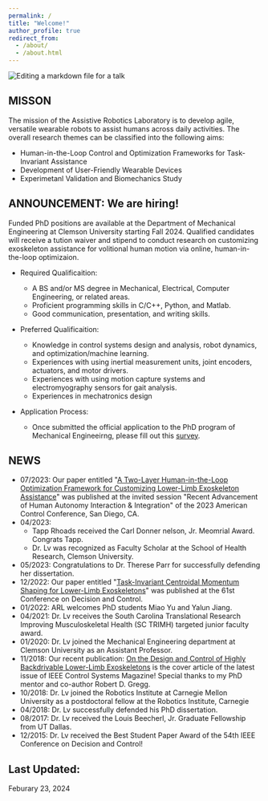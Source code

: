 ```yaml
---
permalink: /
title: "Welcome!"
author_profile: true
redirect_from: 
  - /about/
  - /about.html
---
```

![Editing a markdown file for a talk](/images/Labview.jpg) 

MISSON
------
The mission of the Assistive Robotics Laboratory is to develop agile, versatile wearable robots to assist humans across daily activities. The overall research themes can be classified into the following aims:

- Human-in-the-Loop Control and Optimization Frameworks for Task-Invariant Assistance 
- Development of User-Friendly Wearable Devices 
- Experimetanl Validation and Biomechanics Study 

<!-- #This is the front page of a website that is powered by the [academicpages template](https://github.com/academicpages/academicpages.github.io) and hosted on GitHub pages. [GitHub pages](https://pages.github.com) is a free service in which websites are built and hosted from code and data stored in a GitHub repository, automatically updating when a new commit is made to the respository. This template was forked from the [Minimal Mistakes Jekyll Theme](https://mmistakes.github.io/minimal-mistakes/) created by Michael Rose, and then extended to support the kinds of content that academics have: publications, talks, teaching, a portfolio, blog posts, and a dynamically-generated CV. You can fork [this repository](https://github.com/academicpages/academicpages.github.io) right now, modify the configuration and markdown files, add your own PDFs and other content, and have your own site for free, with no ads! An older version of this template powers my own personal website at [stuartgeiger.com](http://stuartgeiger.com), which uses [this Github repository](https://github.com/staeiou/staeiou.github.io). -->

ANNOUNCEMENT: We are hiring!
------
Funded PhD positions are available at the Department of Mechanical Engineering at Clemson University starting Fall 2024. Qualified candidates will receive a tution waiver and stipend to conduct research on customizing exoskeleton assistance for volitional human motion via online, human-in-the-loop optimizaion. 

*  Required Qualificaition:  
   - A BS and/or MS degree in Mechanical, Electrical, Computer Engineering, or related areas.
   - Proficient programming skills in C/C++, Python, and Matlab.
   - Good communication, presentation, and writing skills.  

*  Preferred Qualificaition:  
   - Knowledge in control systems design and analysis, robot dynamics, and optimization/machine learning.
   - Experiences with using inertial measurement units, joint encoders, actuators, and motor drivers. 
   - Experiences with using motion capture systems and electromyography sensors for gait analysis. 
   - Experiences in mechatronics design 

*  Application Process:  
   - Once submitted the official application to the PhD program of Mechanical Engineeirng, please fill out this [survey](https://forms.gle/YtPErmCJAitATLG98). 

NEWS
------
- 07/2023: Our paper entitled "[A Two-Layer Human-in-the-Loop Optimization Framework for Customizing Lower-Limb Exoskeleton Assistance](https://ieeexplore.ieee.org/document/10155858)" was published at the invited session "Recent Advancement of Human Autonomy Interaction & Integration" of the 2023 American Control Conference, San Diego, CA. 
- 04/2023: 
  * Tapp Rhoads received the Carl Donner nelson, Jr. Meomrial Award. Congrats Tapp. 
  * Dr. Lv was recognized as Faculty Scholar at the School of Health Research, Clemson University. 
- 05/2023: Congratulations to Dr. Therese Parr for successfully defending her dissertation. 
- 12/2022: Our paper entitled "[Task-Invariant Centroidal Momentum Shaping for Lower-Limb Exoskeletons](https://ieeexplore.ieee.org/abstract/document/9993080)" was published at the 61st Conference on Decision and Control. 
- 01/2022: ARL welcomes PhD students Miao Yu and Yalun Jiang.
- 04/2021: Dr. Lv receives the South Carolina Translational Research Improving Musculoskeletal Health (SC TRIMH) targeted junior faculty award.
- 01/2020: Dr. Lv joined the Mechanical Engineering department at Clemson University as an Assistant Professor.
- 11/2018: Our recent publication: [On the Design and Control of Highly Backdrivable Lower-Limb Exoskeletons](https://ieeexplore.ieee.org/abstract/document/8536572) is the cover article of the latest issue of IEEE Control Systems Magazine! Special thanks to my PhD mentor and co-author Robert D. Gregg.  
- 10/2018: Dr. Lv joined the Robotics Institute at Carnegie Mellon University as a postdoctoral fellow at the Robotics Institute, Carnegie
- 04/2018: Dr. Lv successfully defended his PhD dissertation. 
- 08/2017: Dr. Lv received the Louis Beecherl, Jr. Graduate Fellowship from UT Dallas.
- 12/2015: Dr. Lv received the Best Student Paper Award of the 54th IEEE Conference on Decision and Control!

<!-- Like many other Jekyll-based GitHub Pages templates, academicpages makes you separate the website's content from its form. The content & metadata of your website are in structured markdown files, while various other files constitute the theme, specifying how to transform that content & metadata into HTML pages. You keep these various markdown (.md), YAML (.yml), HTML, and CSS files in a public GitHub repository. Each time you commit and push an update to the repository, the [GitHub pages](https://pages.github.com/) service creates static HTML pages based on these files, which are hosted on GitHub's servers free of charge. -->

<!-- Many of the features of dynamic content management systems (like Wordpress) can be achieved in this fashion, using a fraction of the computational resources and with far less vulnerability to hacking and DDoSing. You can also modify the theme to your heart's content without touching the content of your site. If you get to a point where you've broken something in Jekyll/HTML/CSS beyond repair, your markdown files describing your talks, publications, etc. are safe. You can rollback the changes or even delete the repository and start over -- just be sure to save the markdown files! Finally, you can also write scripts that process the structured data on the site, such as [this one](https://github.com/academicpages/academicpages.github.io/blob/master/talkmap.ipynb) that analyzes metadata in pages about talks to display [a map of every location you've given a talk](https://academicpages.github.io/talkmap.html). -->

<!-- Getting started
======
1. Register a GitHub account if you don't have one and confirm your e-mail (required!)
1. Fork [this repository](https://github.com/academicpages/academicpages.github.io) by clicking the "fork" button in the top right. 
1. Go to the repository's settings (rightmost item in the tabs that start with "Code", should be below "Unwatch"). Rename the repository "[your GitHub username].github.io", which will also be your website's URL.
1. Set site-wide configuration and create content & metadata (see below -- also see [this set of diffs](http://archive.is/3TPas) showing what files were changed to set up [an example site](https://getorg-testacct.github.io) for a user with the username "getorg-testacct")
1. Upload any files (like PDFs, .zip files, etc.) to the files/ directory. They will appear at https://[your GitHub username].github.io/files/example.pdf.  
1. Check status by going to the repository settings, in the "GitHub pages" section -->

<!-- Site-wide configuration
------
The main configuration file for the site is in the base directory in [_config.yml](https://github.com/academicpages/academicpages.github.io/blob/master/_config.yml), which defines the content in the sidebars and other site-wide features. You will need to replace the default variables with ones about yourself and your site's github repository. The configuration file for the top menu is in [_data/navigation.yml](https://github.com/academicpages/academicpages.github.io/blob/master/_data/navigation.yml). For example, if you don't have a portfolio or blog posts, you can remove those items from that navigation.yml file to remove them from the header.  -->

<!-- Create content & metadata
------
For site content, there is one markdown file for each type of content, which are stored in directories like _publications, _talks, _posts, _teaching, or _pages. For example, each talk is a markdown file in the [_talks directory](https://github.com/academicpages/academicpages.github.io/tree/master/_talks). At the top of each markdown file is structured data in YAML about the talk, which the theme will parse to do lots of cool stuff. The same structured data about a talk is used to generate the list of talks on the [Talks page](https://academicpages.github.io/talks), each [individual page](https://academicpages.github.io/talks/2012-03-01-talk-1) for specific talks, the talks section for the [CV page](https://academicpages.github.io/cv), and the [map of places you've given a talk](https://academicpages.github.io/talkmap.html) (if you run this [python file](https://github.com/academicpages/academicpages.github.io/blob/master/talkmap.py) or [Jupyter notebook](https://github.com/academicpages/academicpages.github.io/blob/master/talkmap.ipynb), which creates the HTML for the map based on the contents of the _talks directory). -->

<!-- **Markdown generator**

I have also created [a set of Jupyter notebooks](https://github.com/academicpages/academicpages.github.io/tree/master/markdown_generator
) that converts a CSV containing structured data about talks or presentations into individual markdown files that will be properly formatted for the academicpages template. The sample CSVs in that directory are the ones I used to create my own personal website at stuartgeiger.com. My usual workflow is that I keep a spreadsheet of my publications and talks, then run the code in these notebooks to generate the markdown files, then commit and push them to the GitHub repository.

How to edit your site's GitHub repository
------
Many people use a git client to create files on their local computer and then push them to GitHub's servers. If you are not familiar with git, you can directly edit these configuration and markdown files directly in the github.com interface. Navigate to a file (like [this one](https://github.com/academicpages/academicpages.github.io/blob/master/_talks/2012-03-01-talk-1.md) and click the pencil icon in the top right of the content preview (to the right of the "Raw | Blame | History" buttons). You can delete a file by clicking the trashcan icon to the right of the pencil icon. You can also create new files or upload files by navigating to a directory and clicking the "Create new file" or "Upload files" buttons. 

Example: editing a markdown file for a talk
![Editing a markdown file for a talk](/images/editing-talk.png) -->

Last Updated:
------
<!-- More info about configuring academicpages can be found in [the guide](https://academicpages.github.io/markdown/). The [guides for the Minimal Mistakes theme](https://mmistakes.github.io/minimal-mistakes/docs/configuration/) (which this theme was forked from) might also be helpful. -->
Feburary 23, 2024
